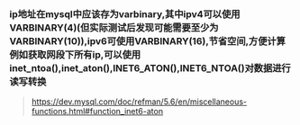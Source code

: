 ### ip地址在mysql中应该存为varbinary,其中ipv4可以使用VARBINARY(4)(但实际测试后发现可能需要至少为VARBINARY(10)),ipv6可使用VARBINARY(16),节省空间,方便计算例如获取网段下所有ip,可以使用inet_ntoa(),inet_aton(),INET6_ATON(),INET6_NTOA()对数据进行读写转换

> https://dev.mysql.com/doc/refman/5.6/en/miscellaneous-functions.html#function_inet6-aton

